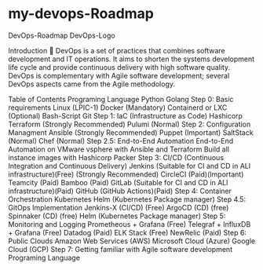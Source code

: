 # my-devops-Roadmap


DevOps-Roadmap
DevOps-Logo

Introduction
📌 DevOps is a set of practices that combines software development and IT operations. It aims to shorten the systems development life cycle and provide continuous delivery with high software quality. DevOps is complementary with Agile software development; several DevOps aspects came from the Agile methodology.

Table of Contents
Programing Language
Python
Golang
Step 0: Basic requirements
Linux (LPIC-1)
Docker (Mandatory)
Containerd or LXC (Optional)
Bash-Script
Git
Step 1: IaC (Infrastructure as Code)
Hashicorp Terraform (Strongly Recommended)
Pulumi (Normal)
Step 2: Configuration Managment
Ansible (Strongly Recommended)
Puppet (Important)
SaltStack (Normal)
Chef (Normal)
Step 2.5: End-to-End Automation
End-to-End Automation on VMware vsphere with Ansible and Terraform
Build all instance images with Hashicorp Packer
Step 3: CI/CD (Continuous Integration and Continuous Delivery)
Jenkins (Suitable for CI and CD in ALl infrastructure)(Free) (Strongly Recommended)
CircleCI (Paid)(Important)
Teamcity (Paid)
Bamboo (Paid)
GitLab (Suitable for CI and CD in ALl infrastructure)(Paid)
GitHub (GitHub Actions)(Paid)
Step 4: Container Orchestration
Kubernetes
Helm (Kubernetes Package manager)
Step 4.5: GitOps Implementation
Jenkins-X (CI/CD) (Free)
ArgoCD (CD) (free)
Spinnaker (CD) (free)
Helm (Kubernetes Package manager)
Step 5: Monitoring and Logging
Prometheous + Grafana (Free)
Telegraf + InfluxDB + Grafana (Free)
Datadog (Paid)
ELK Stack (Free)
NewRelic (Paid)
Step 6: Public Clouds
Amazon Web Services (AWS)
Microsoft Cloud (Azure)
Google Cloud (GCP)
Step 7: Getting familiar with Agile software development
Programing Language

